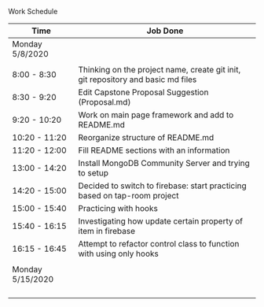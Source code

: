  Work Schedule

| Time | Job Done |
| -------------     | ------------- |
|  Monday 5/8/2020    |  |  |
|      |  |  |
| 8:00 - 8:30 | Thinking on the project name, create git init, git repository and basic md files |
| 8:30 - 9:20 | Edit Capstone Proposal Suggestion (Proposal.md)|
| 9:20 - 10:20 | Work on main page framework and add to README.md |
| 10:20 - 11:20 | Reorganize structure of README.md |
| 11:20 - 12:00 | Fill README sections with an information |
| 13:00 - 14:20 | Install MongoDB Community Server and trying to setup |
| 14:20 - 15:00 | Decided to switch to firebase: start practicing based on tap-room project |
| 15:00 - 15:40 | Practicing with hooks |
| 15:40 - 16:15 | Investigating how update certain property of item in firebase |
| 16:15 - 16:45 | Attempt to refactor control class to function with using only hooks |
|      |  |  |
|  Monday 5/15/2020    |  |  |
|      |  |  |
|      |  |  |
|      |  |  |
|      |  |  |